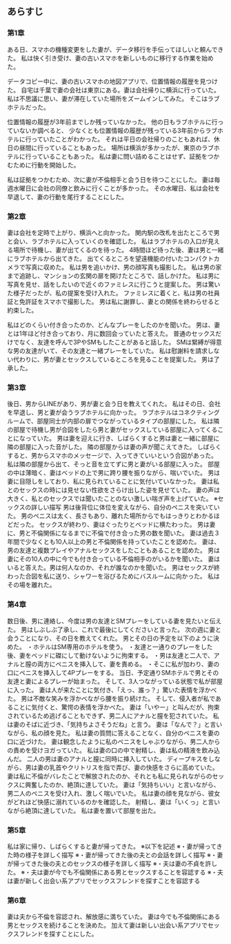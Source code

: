 ## あらすじ

### 第1章
ある日、スマホの機種変更をした妻が、データ移行を手伝ってほしいと頼んできた。
私は快く引き受け、妻の古いスマホを新しいものに移行する作業を始めた。

データコピー中に、妻の古いスマホの地図アプリで、位置情報の履歴を見つけた。
自宅は千葉で妻の会社は東京にある。妻は会社帰りに横浜に行っていた。
私は不思議に思い、妻が滞在していた場所をズームインしてみた。
そこはラブホテルだった。

位置情報の履歴が3年前までしか残っていなかった。
他の日もラブホテルに行っていないか調べると、
少なくとも位置情報の履歴が残っている3年前からラブホテルに行っていたことがわかった。
それは平日の会社帰りのこともあれば、休日の昼間に行っていることもあった。
場所は横浜が多かったが、東京のラブホテルに行っていることもあった。
私は妻に問い詰めることはせず、証拠をつかむために行動を開始した。

私は証拠をつかむため、次に妻が不倫相手と会う日を待つことにした。
妻は毎週水曜日に会社の同僚と飲みに行くことが多かった。
その水曜日、私は会社を早退して、妻の行動を尾行することにした。

### 第2章
妻は会社を定時で上がり、横浜へと向かった。
関内駅の改札を出たところで男と会い、ラブホテルに入っていくのを確認した。
私はラブホテルの入口が見える場所で待機し、妻が出てくるのを待った。
4時間ほど待った後、妻は男と一緒にラブホテルから出てきた。
出てくるところを望遠機能の付いたコンパクトカメラで写真に収めた。
私は男を追いかけ、男の顔写真も撮影した。
私は男の家まで追跡し、マンションの玄関の扉を開けたところで、話しかけた。
私は男に写真を見せ、話をしたいので近くのファミレスに行こうと提案した。
男は驚いた様子だったが、私の提案を受け入れた。
ファミレスに着くと、私は男の社員証と免許証をスマホで撮影した。
男は私に謝罪し、妻との関係を終わらせると約束した。

私はどのくらい付き合ったのか、どんなプレーをしたのかを聞いた。
男は、妻とは1年ほど付き合っており、月に数回会っていたと答えた。
普通のセックスだけでなく、友達を呼んで3PやSMもしたことがあると話した。
SMは緊縛が得意な男の友達がいて、その友達と一緒プレーをしていた。
私は慰謝料を請求しない代わりに、男が妻とセックスしているところを見ることを提案した。
男は了承した。

### 第3章
後日、男からLINEがあり、男が妻と会う日を教えてくれた。
私はその日、会社を早退し、男と妻が会うラブホテルに向かった。
ラブホテルはコネクティングルームで、部屋同士が内部の扉でつながっているタイプの部屋にした。
私は隣の部屋で待機し男が合図をしたら男と妻がセックスしている部屋に入ってくることになっていた。
男は妻を迎えに行き、しばらくすると男は妻と一緒に部屋に隣の部屋に入った音がした。
隣の部屋からは妻の声が聞こえてきた。
しばらくすると、男からスマホのメッセージで、入ってきていいという合図があった。
私は隣の部屋から出て、そっと音を立てずに男と妻がいる部屋に入った。
部屋の中は薄暗く、妻はベッドの上で男に跨り腰を振りながら、喘いでいた。
男は妻に目隠しをしており、私に見られていることに気付いていなかった。
妻は私とのセックスの時には見せない性欲をさらけ出した姿を見せていた。
妻の声は大きく、私とのセックスでは聞いたことのない激しい喘ぎ声を上げていた。
※セックスの詳しい描写
男は後背位に体位を変えながら、自分のペニスを突いていた。
男のペニスは太く、長さもあり、離れた場所からでもはっきりとわかるほどだった。
セックスが終わり、妻はぐったりとベッドに横たわった。
男は妻に、男と不倫関係になるまでに不倫で付き合った男の数を聞いた。
妻は過去３年間で少なくとも10人以上の男と不倫関係を持っていたことを認めた。
妻は、男の友達と複数プレイやアナルセックスをしたこともあることを認めた。
男は妻にその10人の中に今でも付き合っている不倫相手のがいるかを聞いた。
妻はいると答えた。男は何人なのか、それが誰なのかを聞いた。
男はセックスが終わった合図を私に送り、シャワーを浴びるためにバスルームに向かった。
私はその場を離れた。

### 第4章
数日後、男に連絡し、今度は男の友達とSMプレーをしている妻を見たいと伝えた。
男はしぶしぶ了承し、これで最後にしてくださいと言った。
次の週に妻と会うことになり、その日を教えてくれた。
男とその日の予定を以下のように決めた。
・ホテルはSM専用のホテルを使う。
・友達と一通りのプレーをした後、妻をベッドに磔にして動けないように拘束する。
・男は友達と二人で、アナルと膣の両方にペニスを挿入して、妻を責める。
・そこに私が加わり、妻の口にペニスを挿入して4Pプレーをする。
当日、予定通りSMホテルで男とその友達と妻によるプレーが始まった。
そして、3人つながっている状態で私が部屋に入った。
妻は人が来たことに気付き、「えっ、誰っ？」驚いた表情を浮かべた。
男は不敵な笑みを浮かべながら腰を振り続けた。
そして、侵入者が私であることに気付くと、驚愕の表情を浮かべた。
妻は「いやー」と叫んだが、拘束されているため逃げることもできず、男二人にアナルと膣を犯されていた。
私は妻のそばに近づき、「気持ちよさそうだね」と言う。
妻は「なんで？」と言いながら、私の顔を見た。
私は妻の質問に答えることなく、自分のペニスを妻の口に近づけた。
妻は観念したように私のペニスをしゃぶりながら、男二人からの責めを受けヨガっていた。
私は妻の口の中で射精し、妻は私の精液を飲み込んだ。
二人の男は妻のアナルと膣に同時に挿入していた。
ディープキスをしながら、男は妻の乳首やクリトリスを指で弄び、妻の快感をさらに高めていた。
妻は私に不倫がバレたことで解放されたのか、それとも私に見られながらのセックスに興奮したのか、絶頂に達していた。
妻は「気持ちいい」と言いながら、男二人のペニスを受け入れ、激しく喘いでいた。
私は妻の顔を見ながら、彼女がどれほど快感に溺れているのかを確認した。
射精し、妻は「いくっ」と言いながら絶頂に達していた。
私は妻を置いて部屋を出た。

### 第5章
私は家に帰り、しばらくすると妻が帰ってきた。
※以下を記述
※・妻が帰ってきた時の様子を詳しく描写
※・妻が帰ってきた後の夫との会話を詳しく描写
※・妻が帰ってきた後の夫とのセックスの様子を詳しく描写
※・夫は妻の不貞を許した。
※・夫は妻が今でも不倫関係にある男とセックスすることを容認する
※・夫は妻が新しく出会い系アプリでセックスフレンドを探すことを容認する

### 第6章
妻は夫から不倫を容認され、解放感に満ちていた。
妻は今でも不倫関係にある男とセックスを続けることを決めた。
加えて妻は新しい出会い系アプリでセックスフレンドを探すことにした。
